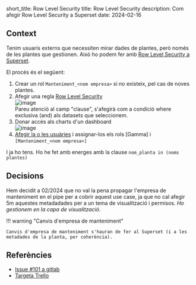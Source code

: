 short_title: Row Level Security
title: Row Level Security
description: Com afegir Row Level Security a Superset
date: 2024-02-16

## Context

Tenim usuaris externs que necessiten mirar dades de plantes, però només de les plantes que gestionen. Això ho podem fer amb [Row Level Security a Superset](https://superset.apache.org/docs/security/#row-level-security).

El procés és el següent:

1. Crear un rol `Manteniment_<nom empresa>` si no existeix, pel cas de noves plantes.
1. Afegir una regla [Row Level Security](https://indicadors.somenergia.coop/rowlevelsecurity/list/) <br>
   ![image](https://gitlab.somenergia.coop/et/somenergia-jardiner/uploads/b9ed42b43f95f2c9a527db63ebb18113/image.png)<br>
   Pareu atenció al camp "clause", s'afegirà com a condició where exclusiva (and) als datasets que seleccionem.
1. Donar accés als charts d'un dashboard<br>
   ![image](https://gitlab.somenergia.coop/et/somenergia-jardiner/uploads/238587e65493d666317a60fee0521fa4/image.png)
1. [Afegir la o les usuàries](https://indicadors.somenergia.coop/users/list/) i assignar-los els rols [Gamma] i `[Manteniment_<nom empresa>]`

I ja ho tens. Ho he fet amb energes amb la clause `nom_planta in (noms plantes)`

## Decisions

Hem decidit a 02/2024 que no val la pena propagar l'empresa de manteniment en el pipe per a cobrir aquest use case, ja que no cal afegir 5m aquestes metadadades per a un tema de visualització i permisos. _Ho gestionem en la capa de visualització._

!!! warning "Canvis d'empresa de manteniment"

    Canvis d'empresa de manteniment s'hauran de fer al Superset (i a les metadades de la planta, per coherència).

## Referències

- [Issue #101 a gitlab](https://gitlab.somenergia.coop/et/somenergia-jardiner/-/issues/101)
- [Targeta Trello](https://trello.com/c/mPOAsMe8/211-spike-superset)
